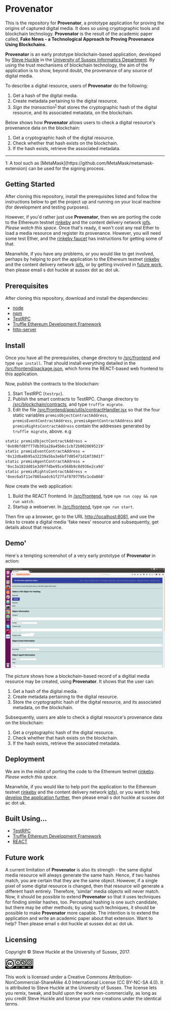 # Provenator

This is the repository for **Provenator**, a prototype application for proving the origins of captured digital media. It does so using cryptographic tools and blockchain technology. **Provenator** is the result of the academic paper called, **Fake News - a Technological Approach to Proving Provenance Using Blockchains**.

**Provenator** is an early prototype blockchain-based application, developed by [Steve Huckle](http://www.sussex.ac.uk/profiles/307882) in the [University of Sussex Informatics Department](http://www.sussex.ac.uk/informatics/). By using the trust mechanisms of blockchain technology, the aim of the application is to show, beyond doubt, the provenance of any source of digital media.

To describe a digital resource, users of **Provenator** do the following:

1. Get a hash of the digital media.
2. Create metadata pertaining to the digital resource.
3. *Sign the transaction*<sup>[1](#1)</sup> that stores the cryptographic hash of the digital resource, and its associated metadata, on the blockchain.

Below shows how **Provenator** allows users to check a digital resource's provenance data on the blockchain:

1. Get a cryptographic hash of the digital resource.
2. Check whether that hash exists on the blockchain.
3. If the hash exists, retrieve the associated metadata.

<hr/>
<a name="1">1:</a>
A tool such as [MetaMask](https://github.com/MetaMask/metamask-extension) can be used for the signing process.

## Getting Started

After cloning this repository, install the prerequisites listed and follow the instructions below to get the project up and running on your local machine (for development and testing purposes).

However, if you'd rather just use **Provenator**, then we are porting the code to the Ethereum testnet [rinkeby](https://www.rinkeby.io) and the content delivery network [ipfs](https://ipfs.io/). *Please watch this space*. Once that's ready, it won't cost any real Ether to load a media resource and register its provenance. However, you will need some test Ether, and the [rinkeby faucet](https://www.rinkeby.io/#faucet) has instructions for getting some of that.

Meanwhile, if you have any problems, or you would like to get involved, perhaps by helping to port the application to the Ethereum testnet [rinkeby](https://www.rinkeby.io) and the content delivery network [ipfs](https://ipfs.io/), or by getting involved in [future work](#2), then please email s dot huckle at sussex dot ac dot uk.

## Prerequisites

After cloning this repository, download and install the dependencies:

- [node](https://nodejs.org/en/)
- [npm](https://www.npmjs.com/)
- [TestRPC](https://github.com/ethereumjs/testrpc)
- [Truffle Ethereum Development Framework](https://github.com/trufflesuite/truffle)
- [http-server](https://www.npmjs.com/package/http-server)

## Install

Once you have all the prerequisites, change directory to [/src/frontend](/src/frontend) and type `npm install`. That should install everything detailed in the [/src/frontend/package.json](/src/frontend/package.json), which forms the REACT-based web frontend to this application.

Now, publish the contracts to the blockchain:

1. Start TestRPC (`testrpc`).
2. Publish the smart contracts to TestRPC. Change directory to [/src/blockchain/contracts](/src/blockchain/contracts), and type `truffle migrate`.
3. Edit the file [/src/frontend/app/utils/contractHandler.jsx](/src/frontend/app/utils/contractHandler.jsx) so that the four static variables `premisObjectContractAddress`, `premisEventContractAddress`, `premisAgentContractAddress` and `premisRightsContractAddress` contain the addresses generated by `truffle migrate`, above. e.g

````
static premisObjectContractAddress = '0xb9bfd8ff77db391a28a45b6c1cb72b0028695219'
static premisEventContractAddress = '0x12dba0b95a32239a5ba3e6bf7d05471d18f30d1f'
static premisAgentContractAddress = '0xc3a182dd01e3d9ffdbe95ce568b9c8d936e2ca9d'
static premisRightsContractAddress = '0xec6a5f11e7865aadc61f27faf8707795c1cda868'
````

Now create the web application:

1. Build the REACT frontend. In [/src/frontend](/src/frontend), type `npm run copy && npm run watch`.
2. Startup a webserver. In [/src/frontend](/src/frontend), type `npm run start`.

Then fire up a browser, go to the URL [http://localhost:8081](http://localhost:8081), and use the links to create a digital media 'fake news' resource and subsequently, get details about that resource.

## Demo'

Here's a tempting screenshot of a very early prototype of **Provenator** in action:

![Provenator homepage](images/fakeNewsApp.png)

The picture shows how a blockchain-based record of a digitial media resource may be created, using **Provenator**. It shows that the user can:

1. Get a hash of the digital media.
2. Create metadata pertaining to the digital resource.
3. Store the cryptographic hash of the digital resource, and its associated metadata, on the blockchain.

Subsequently, users are able to check a digital resource's provenance data on the blockchain:

1. Get a cryptographic hash of the digital resource.
2. Check whether that hash exists on the blockchain.
3. If the hash exists, retrieve the associated metadata.

## Deployment

We are in the midst of porting the code to the Ethereum testnet [rinkeby](https://www.rinkeby.io). *Please watch this space*.

Meanwhile, if you would like to help port the application to the Ethereum testnet [rinkeby](https://www.rinkeby.io) and the content delivery network [ipfs](https://ipfs.io/)), or you want to help [develop the application further](#2), then please email s dot huckle at sussex dot ac dot uk.

## Built Using...

- [TestRPC](https://github.com/ethereumjs/testrpc)
- [Truffle Ethereum Development Framework](https://github.com/trufflesuite/truffle)
- [REACT](https://reactjs.org/)
<a name="2">&nbsp;</a>
## Future work

A current limitation of **Provenator** is also its strength - the same digital media resource will always generate the same hash. Hence, if two hashes match, you are certain that they are the same object. However, if a single pixel of some digital resource is changed, then that resource will generate a different hash entirely. Therefore, 'similar' media objects will never match. Now, it should be possible to extend **Provenator** so that it uses techniques for finding similar hashes, too. Perceptual hashing is one such candidate, but there may be other methods; by using such techniques, it should be possible to make **Provenator** more capable. The intention is to extend the application and write an academic paper about that extension. Want to help? Then please email s dot huckle at sussex dot ac dot uk.

## Licensing

Copyright © Steve Huckle at the University of Sussex, 2017.

![CC BY-NC-SA 4.0](/images/ccbyncsa.png)

This work is licensed under a Creative Commons Attribution-NonCommercial-ShareAlike 4.0 International License (CC BY-NC-SA 4.0). It is attributed to Steve Huckle at the University of Sussex. The license lets you remix, tweak, and build upon the work non-commercially, as long as you credit Steve Huckle and license your new creations under the identical terms.
